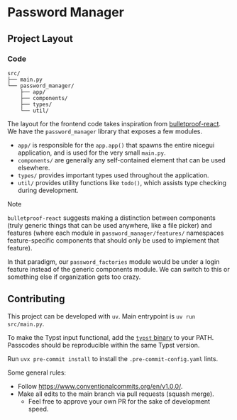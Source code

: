 # Password Manager

## Project Layout

### Code

```
src/
├── main.py
└── password_manager/
    ├── app/
    ├── components/
    ├── types/
    └── util/
```

The layout for the frontend code takes inspiration from [bulletproof-react](https://github.com/alan2207/bulletproof-react/blob/master/docs/project-structure.md). We have the `password_manager` library that exposes a few modules.

- `app/` is responsible for the `app.app()` that spawns the entire nicegui application, and is used for the very small `main.py`.
- `components/` are generally any self-contained element that can be used elsewhere.
- `types/` provides important types used throughout the application.
- `util/` provides utility functions like `todo()`, which assists type checking during development.

> [!NOTE]
>
> `bulletproof-react` suggests making a distinction between components (truly generic things that can be used anywhere, like a file picker) and features (where each module in `password_manager/features/` namespaces feature-specific components that should only be used to implement that feature).
>
> In that paradigm, our `password_factories` module would be under a login feature instead of the generic components module. We can switch to this or something else if organization gets too crazy.

## Contributing

This project can be developed with `uv`. Main entrypoint is `uv run src/main.py`.

To make the Typst input functional, add the [`typst` binary](https://github.com/typst/typst?tab=readme-ov-file#installation) to your PATH. Passcodes should be reproducible within the same Typst version.

Run `uvx pre-commit install` to install the `.pre-commit-config.yaml` lints.

Some general rules:

- Follow <https://www.conventionalcommits.org/en/v1.0.0/>.
- Make all edits to the main branch via pull requests (squash merge).
  - Feel free to approve your own PR for the sake of development speed.
